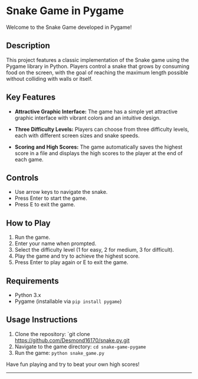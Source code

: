 # Snake Game in Pygame

Welcome to the Snake Game developed in Pygame!

## Description

This project features a classic implementation of the Snake game using the Pygame library in Python. Players control a snake that grows by consuming food on the screen, with the goal of reaching the maximum length possible without colliding with walls or itself.

## Key Features

- **Attractive Graphic Interface:** The game has a simple yet attractive graphic interface with vibrant colors and an intuitive design.

- **Three Difficulty Levels:** Players can choose from three difficulty levels, each with different screen sizes and snake speeds.

- **Scoring and High Scores:** The game automatically saves the highest score in a file and displays the high scores to the player at the end of each game.

## Controls

- Use arrow keys to navigate the snake.
- Press Enter to start the game.
- Press E to exit the game.

## How to Play

1. Run the game.
2. Enter your name when prompted.
3. Select the difficulty level (1 for easy, 2 for medium, 3 for difficult).
4. Play the game and try to achieve the highest score.
5. Press Enter to play again or E to exit the game.

## Requirements

- Python 3.x
- Pygame (installable via `pip install pygame`)

## Usage Instructions

1. Clone the repository: `git clone https://github.com/Desmond16170/snake.py.git
2. Navigate to the game directory: `cd snake-game-pygame`
3. Run the game: `python snake_game.py`

Have fun playing and try to beat your own high scores!
****
